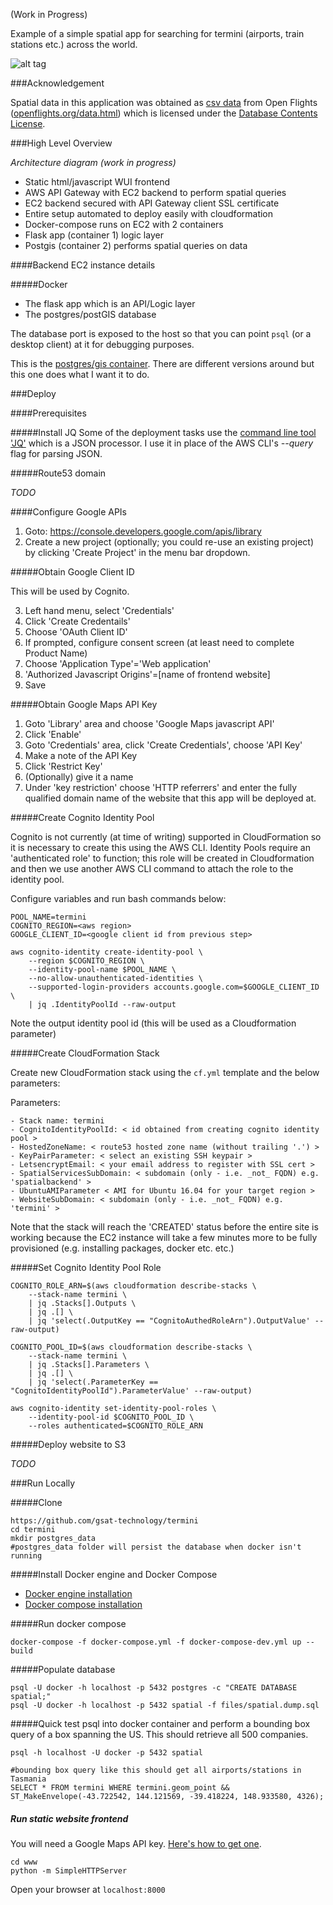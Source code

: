 (Work in Progress)

Example of a simple spatial app for searching for termini (airports, train stations etc.) across the world.

![alt tag](https://raw.githubusercontent.com/gsat-technology/termini/master/resources/web_screenshot.png)

###Acknowledgement

Spatial data in this application was obtained as [csv data](https://raw.githubusercontent.com/jpatokal/openflights/master/data/airports.dat) from Open Flights ([openflights.org/data.html](http://openflights.org/data.html)) which is licensed under the [Database Contents License](http://opendatacommons.org/licenses/dbcl/1.0/).

###High Level Overview

_Architecture diagram (work in progress)_

- Static html/javascript WUI frontend
- AWS API Gateway with EC2 backend to perform spatial queries
- EC2 backend secured with API Gateway client SSL certificate
- Entire setup automated to deploy easily with cloudformation
- Docker-compose runs on EC2 with 2 containers
- Flask app (container 1) logic layer
- Postgis (container 2) performs spatial queries on data


####Backend EC2 instance details

#####Docker

- The flask app which is an API/Logic layer
- The postgres/postGIS database

The database port is exposed to the host so that you can point `psql` (or a desktop client) at it for debugging purposes.

This is the [postgres/gis container](https://github.com/kartoza/docker-postgis). There are different versions around but this one does what I want it to do.

###Deploy

####Prerequisites

#####Install JQ
Some of the deployment tasks use the [command line tool 'JQ'](https://stedolan.github.io/jq/) which is a JSON processor. I use it in place of the AWS CLI's _--query_ flag for parsing JSON.

#####Route53 domain

_TODO_

####Configure Google APIs

1. Goto: https://console.developers.google.com/apis/library
2. Create a new project (optionally; you could re-use an existing project) by clicking 'Create Project' in the menu bar dropdown.

#####Obtain Google Client ID

This will be used by Cognito.

3. Left hand menu, select 'Credentials'
4. Click 'Create Credentails'
5. Choose 'OAuth Client ID'
6. If prompted, configure consent screen (at least need to complete Product Name)
7. Choose 'Application Type'='Web application'
8. 'Authorized Javascript Origins'=[name of frontend website]
9. Save

#####Obtain Google Maps API Key

1. Goto 'Library' area and choose 'Google Maps javascript API'
2. Click 'Enable'
3. Goto 'Credentials' area, click 'Create Credentials', choose 'API Key'
4. Make a note of the API Key
5. Click 'Restrict Key'
6. (Optionally) give it a name
7. Under 'key restriction' choose 'HTTP referrers' and enter the fully qualified domain name of the website that this app will be deployed at.

#####Create Cognito Identity Pool

Cognito is not currently (at time of writing) supported in CloudFormation so it is necessary to create this using the AWS CLI. Identity Pools require an 'authenticated role' to function; this role will be created in Cloudformation and then we use another AWS CLI command to attach the role to the identity pool.

Configure variables and run bash commands below:

```
POOL_NAME=termini
COGNITO_REGION=<aws region>
GOOGLE_CLIENT_ID=<google client id from previous step>

aws cognito-identity create-identity-pool \
    --region $COGNITO_REGION \
    --identity-pool-name $POOL_NAME \
    --no-allow-unauthenticated-identities \
    --supported-login-providers accounts.google.com=$GOOGLE_CLIENT_ID \
    | jq .IdentityPoolId --raw-output
```
Note the output identity pool id (this will be used as a Cloudformation parameter)

#####Create CloudFormation Stack

Create new CloudFormation stack using the `cf.yml` template and the below parameters:

Parameters:
```
- Stack name: termini
- CognitoIdentityPoolId: < id obtained from creating cognito identity pool >
- HostedZoneName: < route53 hosted zone name (without trailing '.') >
- KeyPairParameter: < select an existing SSH keypair >
- LetsencryptEmail: < your email address to register with SSL cert >
- SpatialServicesSubDomain: < subdomain (only - i.e. _not_ FQDN) e.g. 'spatialbackend' >
- UbuntuAMIParameter < AMI for Ubuntu 16.04 for your target region >
- WebsiteSubDomain: < subdomain (only - i.e. _not_ FQDN) e.g. 'termini' >
```

Note that the stack will reach the 'CREATED' status before the entire site is working because the EC2 instance will take a few minutes more to be fully provisioned (e.g. installing packages, docker etc. etc.)

#####Set Cognito Identity Pool Role

```
COGNITO_ROLE_ARN=$(aws cloudformation describe-stacks \
    --stack-name termini \
    | jq .Stacks[].Outputs \
    | jq .[] \
    | jq 'select(.OutputKey == "CognitoAuthedRoleArn").OutputValue' --raw-output)

COGNITO_POOL_ID=$(aws cloudformation describe-stacks \
    --stack-name termini \
    | jq .Stacks[].Parameters \
    | jq .[] \
    | jq 'select(.ParameterKey == "CognitoIdentityPoolId").ParameterValue' --raw-output)

aws cognito-identity set-identity-pool-roles \
    --identity-pool-id $COGNITO_POOL_ID \
    --roles authenticated=$COGNITO_ROLE_ARN
```

#####Deploy website to S3

_TODO_

###Run Locally

#####Clone
```
https://github.com/gsat-technology/termini
cd termini
mkdir postgres_data
#postgres_data folder will persist the database when docker isn't running
```

#####Install Docker engine and Docker Compose

- [Docker engine installation](https://docs.docker.com/engine/installation/)
- [Docker compose installation](https://docs.docker.com/compose/install/)

#####Run docker compose
```
docker-compose -f docker-compose.yml -f docker-compose-dev.yml up --build
```

#####Populate database
```
psql -U docker -h localhost -p 5432 postgres -c "CREATE DATABASE spatial;"
psql -U docker -h localhost -p 5432 spatial -f files/spatial.dump.sql
```

#####Quick test
psql into docker container and perform a bounding box query of a box spanning the US. This should retrieve all 500 companies.
```
psql -h localhost -U docker -p 5432 spatial

#bounding box query like this should get all airports/stations in Tasmania
SELECT * FROM termini WHERE termini.geom_point && ST_MakeEnvelope(-43.722542, 144.121569, -39.418224, 148.933580, 4326);
```

##### Run static website frontend

You will need a Google Maps API key. [Here's how to get one](https://developers.google.com/maps/documentation/javascript/get-api-key).
```
cd www
python -m SimpleHTTPServer
```
Open your browser at `localhost:8000`
